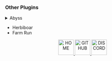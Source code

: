 ### Other Plugins

<details>
  <summary>Abyss</summary>
  <figure>
  <img border="0" alt="ABYSS" src="https://cdn.discordapp.com/attachments/785780982656663562/785789014531768353/unknown.png" width="500" height="500" class="center">
  <figcaption>
    Crafts runes through the Abyss.
    LIFETIME: $15 Paypal/BTC or 40m RSGP
  </figcaption>
  </figure>
</details>


- Herbiboar
- Farm Run


<p align="center">
<a href="https://elli-tt.github.io/">
<img border="0" alt="HOME" src="https://static.thenounproject.com/png/423483-200.png" width="50" height="50" class="center">
</a>
<a href="https://github.com/Elli-tt/">
<img border="0" alt="GITHUB" src="https://image.flaticon.com/icons/png/512/25/25231.png" width="50" height="50" class="center">
</a>
<a href="https://discord.com/invite/aRptk29m">
<img border="0" alt="DISCORD" src="https://cdn.iconscout.com/icon/free/png-256/discord-1-555369.png" width="50" height="50" class="center">
</a>
</p>
